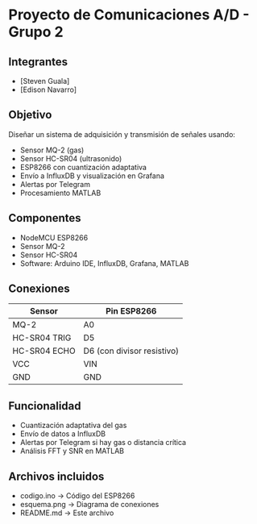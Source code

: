 # Proyecto de Comunicaciones A/D - Grupo 2

## Integrantes
- [Steven Guala]
- [Edison Navarro]

## Objetivo
Diseñar un sistema de adquisición y transmisión de señales usando:
- Sensor MQ-2 (gas)
- Sensor HC-SR04 (ultrasonido)
- ESP8266 con cuantización adaptativa
- Envío a InfluxDB y visualización en Grafana
- Alertas por Telegram
- Procesamiento MATLAB

## Componentes
- NodeMCU ESP8266
- Sensor MQ-2
- Sensor HC-SR04
- Software: Arduino IDE, InfluxDB, Grafana, MATLAB

## Conexiones

| Sensor    | Pin ESP8266 |
|-----------|-------------|
| MQ-2      | A0          |
| HC-SR04 TRIG | D5        |
| HC-SR04 ECHO | D6 (con divisor resistivo) |
| VCC       | VIN         |
| GND       | GND         |

## Funcionalidad
- Cuantización adaptativa del gas
- Envío de datos a InfluxDB
- Alertas por Telegram si hay gas o distancia crítica
- Análisis FFT y SNR en MATLAB


## Archivos incluidos
- codigo.ino → Código del ESP8266
- esquema.png → Diagrama de conexiones
- README.md → Este archivo

